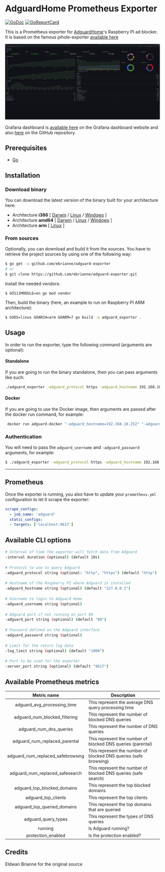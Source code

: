 
# AdguardHome Prometheus Exporter

[![GoDoc](https://godoc.org/github.com/ebrianne/adguard-exporter?status.png)](https://godoc.org/github.com/ebrianne/adguard-exporter)
[![GoReportCard](https://goreportcard.com/badge/github.com/ebrianne/adguard-exporter)](https://goreportcard.com/report/github.com/ebrianne/adguard-exporter)

This is a Prometheus exporter for [AdguardHome](https://github.com/AdguardTeam/AdguardHome)'s Raspberry PI ad blocker.
It is based on the famous pihole-exporter [available here](https://github.com/eko/pihole-exporter/)

![Grafana dashboard](grafana/dashboard.png)

Grafana dashboard is [available here](https://grafana.com/dashboards/13330) on the Grafana dashboard website and also [here](raw/master/grafana/dashboard.json) on the GitHub repository.

## Prerequisites

- [Go](https://golang.org/doc/)

## Installation

### Download binary

You can download the latest version of the binary built for your architecture here:

- Architecture **i386** [
  [Darwin](https://github.com/ebrianne/adguard-exporter/releases/latest/download/adguard_exporter-darwin-386) /
  [Linux](https://github.com/ebrianne/adguard-exporter/releases/latest/download/adguard_exporter-linux-386) /
  [Windows](https://github.com/ebrianne/adguard-exporter/releases/latest/download/adguard_exporter-windows-386.exe)
  ]
- Architecture **amd64** [
  [Darwin](https://github.com/ebrianne/adguard-exporter/releases/latest/download/adguard_exporter-darwin-amd64) /
  [Linux](https://github.com/ebrianne/adguard-exporter/releases/latest/download/adguard_exporter-linux-amd64) /
  [Windows](https://github.com/ebrianne/adguard-exporter/releases/latest/download/adguard_exporter-windows-amd64.exe)
  ]
- Architecture **arm** [
  [Linux](https://github.com/ebrianne/adguard-exporter/releases/latest/download/adguard_exporter-linux-arm)
  ]

### From sources

Optionally, you can download and build it from the sources. You have to retrieve the project sources by using one of the following way:

```bash
$ go get -u github.com/ebrianne/adguard-exporter
# or
$ git clone https://github.com/ebrianne/adguard-exporter.git
```

Install the needed vendors:

```
$ GO111MODULE=on go mod vendor
```

Then, build the binary (here, an example to run on Raspberry PI ARM architecture):

```bash
$ GOOS=linux GOARCH=arm GOARM=7 go build -o adguard_exporter .
```

## Usage

In order to run the exporter, type the following command (arguments are optional):

#### Standalone
If you are going to run the binary standalone, then you can pass arguments like such:
```bash
./adguard_exporter -adguard_protocol https -adguard_hostname 192.168.10.252 -adguard_username admin -adguard_password qwerty -log_limit 10000
```

#### Docker
If you are going to use the Docker image, then arguments are passed after the docker run command, for example:
```bash
 docker run adguard-docker "-adguard_hostname=192.168.10.252" "-adguard_port=3000"
 ```

### Authentication
You will need to pass the `adguard_username` and `-adguard_password` arguments, for example: 
```bash
$ ./adguard_exporter -adguard_protocol https -adguard_hostname 192.168.10.252 -adguard_username admin -adguard_password qwerty -log_limit 10000
```
---
## Prometheus
Once the exporter is running, you also have to update your `prometheus.yml` configuration to let it scrape the exporter:

```yaml
scrape_configs:
  - job_name: 'adguard'
  static_configs:
  - targets: ['localhost:9617']
```

## Available CLI options

```bash
# Interval of time the exporter will fetch data from Adguard
-interval duration (optional) (default 10s)

# Protocol to use to query Adguard
-adguard_protocol string (optional: "http", "https") (default "http")

# Hostname of the Raspberry PI where Adguard is installed
-adguard_hostname string (optional) (default "127.0.0.1")

# Username to login to Adguard Home
-adguard_username string (optional)

# Adguard port if not running on port 80
-adguard_port string (optional) (default "80")

# Password defined on the Adguard interface
-adguard_password string (optional)

# Limit for the return log data
-log_limit string (optional) (default "1000")

# Port to be used for the exporter
-server_port string (optional) (default "9617")
```

## Available Prometheus metrics

|            Metric name            | Description                                                      |
| :-------------------------------: | ---------------------------------------------------------------- |
|    adguard_avg_processing_time    | This represent the average DNS query processing time             |
|   adguard_num_blocked_filtering   | This represent the number of blocked DNS queries                 |
|      adguard_num_dns_queries      | This represent the number of DNS queries                         |
|   adguard_num_replaced_parental   | This represent the number of blocked DNS queries (parental)      |
| adguard_num_replaced_safebrowsing | This represent the number of blocked DNS queries (safe browsing) |
|  adguard_num_replaced_safesearch  | This represent the number of blocked DNS queries (safe search)   |
|    adguard_top_blocked_domains    | This represent the top blocked domains                           |
|        adguard_top_clients        | This represent the top clients                                   |
|    adguard_top_queried_domains    | This represent the top domains that are queried                  |
|        adguard_query_types        | This represent the types of DNS queries                          |
|              running              | Is Adguard running?                                              |
|        protection_enabled         | Is the protection enabled?                                       |

## Credits

Eldwan Brianne for the original source
